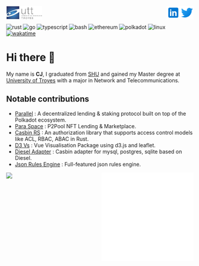 <a href="https://www.utt.fr" rel="nofollow"> <img align="left"
            src="utt_logo.png"
            alt="UTT" height="36px" style="max-width: 100%;"> </a>
<a href="https://twitter.com/0xJ_C" rel="nofollow"> <img align="right"
            src="twitter_logo.svg"
            alt="Twitter" height="36px" style="max-width: 100%;"> </a>
<a href="https://www.linkedin.com/in/alexcj96/" rel="nofollow"> <img align="right"
            src="linkedin_logo.svg"
            alt="LinkedIn" height="36px" style="max-width: 100%;"> </a>
<br>
<br>

![rust](https://img.shields.io/badge/-Rust-555555?style=flat&logo=Rust&logoColor=000000)
![go](https://img.shields.io/badge/-Go-555555?style=flat&logo=Go&logoColor=00ADD8)
![typescript](https://img.shields.io/badge/-Typescript-555555?style=flat&logo=Typescript&logoColor=3178C6)
![bash](https://img.shields.io/badge/-Bash-555555?style=flat&logo=GNU-Bash&logoColor=4EAA25)
![ethereum](https://img.shields.io/badge/-Ethereum-555555?style=flat&logo=Ethereum&logoColor=3C3C3D)
![polkadot](https://img.shields.io/badge/-Substrate-555555?style=flat&logo=Parity-Substrate&logoColor=FFFFFF)
![linux](https://img.shields.io/badge/-Linux-555555?style=flat&logo=Linux&logoColor=FFBF00)
[![wakatime](https://wakatime.com/badge/user/4963aeb7-d71c-41c5-95fb-d9f02cc0b4fd.svg)](https://wakatime.com/@4963aeb7-d71c-41c5-95fb-d9f02cc0b4fd)

# Hi there 👋

My name is **CJ**, I graduated from [SHU](https://www.shu.edu.cn/) and gained my Master degree at [University of Troyes](https://www.utt.fr/) with a major in Network and Telecommunications.

## Notable contributions

- [Parallel](github.com/parallel-finance/parallel) : A decentralized lending & staking protocol built on top of the Polkadot ecosystem.
- [Para Space](github.com/para-space/paraspace-core) : P2Pool NFT Lending & Marketplace.
- [Casbin RS](github.com/casbin/casbin-rs) : An authorization library that supports access control models like ACL, RBAC, ABAC in Rust.
- [D3 Vs](https://github.com/gopherJ/Vs) : Vue Visualisation Package using d3.js and leaflet.
- [Diesel Adapter](https://github.com/casbin-rs/diesel-adapter) : Casbin adapter for mysql, postgres, sqlite based on Diesel.
- [Json Rules Engine](https://github.com/gopherJ/json-rules-engine-rs) : Full-featured json rules engine.

<div style="display:flex;justify-content:space-between;">
  <img style="flex-basis:49%" src="https://github-readme-stats.vercel.app/api/wakatime?username=gopherj&theme=radical&layout=compact"/>
  <div style="display:flex;flex-direction:column;flex-basis:49%" >
    <img src="./github-metrics.svg"/>
    <img src="./metrics.plugin.notable.svg"/>
  </div>
</div>
